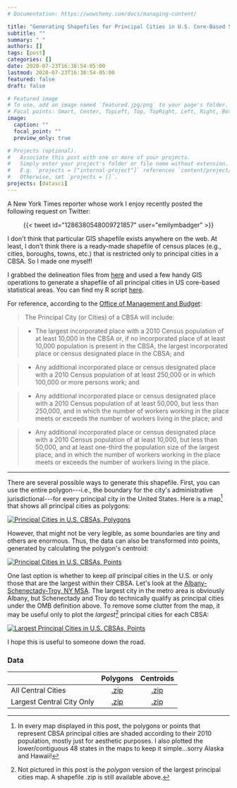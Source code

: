 ```yaml
---
# Documentation: https://wowchemy.com/docs/managing-content/

title: "Generating Shapefiles for Principal Cities in U.S. Core-Based Statistical Areas"
subtitle: ""
summary: " "
authors: []
tags: [post]
categories: []
date: 2020-07-23T16:38:54-05:00
lastmod: 2020-07-23T16:38:54-05:00
featured: false
draft: false

# Featured image
# To use, add an image named `featured.jpg/png` to your page's folder.
# Focal points: Smart, Center, TopLeft, Top, TopRight, Left, Right, BottomLeft, Bottom, BottomRight.
image:
  caption: ""
  focal_point: ""
  preview_only: true

# Projects (optional).
#   Associate this post with one or more of your projects.
#   Simply enter your project's folder or file name without extension.
#   E.g. `projects = ["internal-project"]` references `content/project/deep-learning/index.md`.
#   Otherwise, set `projects = []`.
projects: [datasci]
---
```


A New York Times reporter whose work I enjoy recently posted the following request on Twitter:


<p align="center">
  {{< tweet id="1286380548009721857" user="emilymbadger" >}}
</p>

I don't think that particular GIS shapefile exists anywhere on the web. At least, I don't think there is a ready-made shapefile of census places (e.g., cities, boroughs, towns, etc.) that is restricted only to principal cities in a CBSA. So I made one myself!

I grabbed the delineation files from [here](https://www.census.gov/geographies/reference-files/time-series/demo/metro-micro/delineation-files.html) and used a few handy GIS operations to generate a shapefile of all principal cities in US core-based statistical areas. You can find my R script [here](https://github.com/andrewvanleuven/website/blob/master/static/files/code/cbsa_city_shapefile.R).

For reference, according to the [Office of Management and Budget](https://www.govinfo.gov/content/pkg/FR-2010-06-28/html/2010-15605.htm):

> The Principal City (or Cities) of a CBSA will include:

> * The largest incorporated place with a 2010 Census population of at least 10,000 in the CBSA or, if no incorporated place of at least 10,000 population is present in the CBSA, the largest incorporated place or census designated place in the CBSA; and

> * Any additional incorporated place or census designated place with a 2010 Census population of at least 250,000 or in which 100,000 or more persons work; and

> * Any additional incorporated place or census designated place with a 2010 Census population of at least 50,000, but less than 250,000, and in which the number of workers working in the place meets or exceeds the number of workers living in the place; and

> * Any additional incorporated place or census designated place with a 2010 Census population of at least 10,000, but less than 50,000, and at least one-third the population size of the largest place, and in which the number of workers working in the place meets or exceeds the number of workers living in the place.

***

There are several possible ways to generate this shapefile. First, you can use the entire polygon---i.e., the boundary for the city's administrative jurisdictional---for every principal city in the United States. Here is a map[^1] that shows all principal cities as polygons:


[![Principal Cities in U.S. CBSAs, Polygons](/img/maps/principal_cities.png)](https://raw.githubusercontent.com/andrewvanleuven/website/master/static/img/maps/principal_cities.png)

However, that might not be very legible, as some boundaries are tiny and others are enormous. Thus, the data can also be transformed into points, generated by calculating the polygon's centroid:

[![Principal Cities in U.S. CBSAs, Points](/img/maps/principal_city_dots.png)](https://raw.githubusercontent.com/andrewvanleuven/website/master/static/img/maps/principal_city_dots.png)


One last option is whether to keep *all* principal cities in the U.S. or only those that are the largest within their CBSA. Let's look at the [Albany-Schenectady-Troy, NY MSA](https://en.wikipedia.org/wiki/Capital_District,_New_York). The largest city in the metro area is obviously Albany, but Schenectady and Troy do technically qualify as principal cities under the OMB definition above. To remove some clutter from the map, it may be useful only to plot the *largest*[^2] principal cities for each CBSA:

[![Largest Principal Cities in U.S. CBSAs, Points](/img/maps/central_principal_city_dots.png)](https://raw.githubusercontent.com/andrewvanleuven/website/master/static/img/maps/central_principal_city_dots.png)

I hope this is useful to someone down the road.

### Data

|                           | Polygons | Centroids |
|---------------------------|:--------:|:---------:|
| All Central Cities        |[.zip](https://github.com/andrewvanleuven/website/raw/master/static/files/data/shp/us_principal_cities.zip)|[.zip](https://github.com/andrewvanleuven/website/raw/master/static/files/data/shp/us_principal_city_dots.zip)|
| Largest Central City Only |[.zip](https://github.com/andrewvanleuven/website/raw/master/static/files/data/shp/biggest_principal_cities.zip)|[.zip](https://github.com/andrewvanleuven/website/raw/master/static/files/data/shp/biggest_principal_city_dots.zip)|



[^1]: In every map displayed in this post, the polygons or points that represent CBSA principal cities are shaded according to their 2010 population, mostly just for aesthetic purposes. I also plotted the lower/contiguous 48 states in the maps to keep it simple...sorry Alaska and Hawaii!

[^2]: Not pictured in this post is the *polygon* version of the largest principal cities map. A shapefile .zip is still available above.
